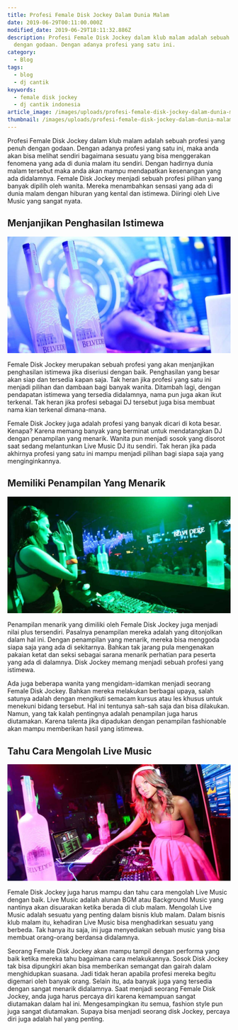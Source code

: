 ```yaml
---
title: Profesi Female Disk Jockey Dalam Dunia Malam
date: 2019-06-29T00:11:00.000Z
modified_date: 2019-06-29T18:11:32.886Z
description: Profesi Female Disk Jockey dalam klub malam adalah sebuah profesi yang penuh
  dengan godaan. Dengan adanya profesi yang satu ini.
category:
  - Blog
tags:
  - blog
  - dj cantik
keywords:
  - female disk jockey
  - dj cantik indonesia
article_image: /images/uploads/profesi-female-disk-jockey-dalam-dunia-malam-3.jpg
thumbnail: /images/uploads/profesi-female-disk-jockey-dalam-dunia-malam-3-010.jpg
---
```

Profesi Female Disk Jockey dalam klub malam adalah sebuah profesi yang penuh dengan godaan. Dengan adanya profesi yang satu ini, maka anda akan bisa melihat sendiri bagaimana sesuatu yang bisa menggerakan fenomena yang ada di dunia malam itu sendiri. Dengan hadirnya dunia malam tersebut maka anda akan mampu mendapatkan kesenangan yang ada didalamnya. Female Disk Jockey menjadi sebuah profesi pilihan yang banyak dipilih oleh wanita. Mereka menambahkan sensasi yang ada di dunia malam dengan hiburan yang kental dan istimewa. Diiringi oleh Live Music yang sangat nyata. 



## Menjanjikan Penghasilan Istimewa

![Profesi Female Disk Jockey Dalam Dunia Malam](/images/uploads/profesi-female-disk-jockey-dalam-dunia-malam-3.jpg)

Female Disk Jockey merupakan sebuah profesi yang akan menjanjikan penghasilan istimewa jika diseriusi dengan baik. Penghasilan yang besar akan siap dan tersedia kapan saja. Tak heran jika profesi yang satu ini menjadi pilihan dan dambaan bagi banyak wanita. Ditambah lagi, dengan pendapatan istimewa yang tersedia didalamnya, nama pun juga akan ikut terkenal. Tak heran jika profesi sebagai DJ tersebut juga bisa membuat nama kian terkenal dimana-mana.

Female Disk Jockey juga adalah profesi yang banyak dicari di kota besar. Kenapa? Karena memang banyak yang berminat untuk mendatangkan DJ dengan penampilan yang menarik. Wanita pun menjadi sosok yang disorot saat sedang melantunkan Live Music DJ itu sendiri. Tak heran jika pada akhirnya profesi yang satu ini mampu menjadi pilihan bagi siapa saja yang menginginkannya.



## Memiliki Penampilan Yang Menarik

![Profesi Female Disk Jockey Dalam Dunia Malam](/images/uploads/profesi-female-disk-jockey-dalam-dunia-malam-2.jpg)

Penampilan menarik yang dimiliki oleh Female Disk Jockey juga menjadi nilai plus tersendiri. Pasalnya penampilan mereka adalah yang ditonjolkan dalam hal ini. Dengan penampilan yang menarik, mereka bisa menggoda siapa saja yang ada di sekitarnya. Bahkan tak jarang pula mengenakan pakaian ketat dan seksi sebagai sarana menarik perhatian para peserta yang ada di dalamnya. Disk Jockey memang menjadi sebuah profesi yang istimewa.

Ada juga beberapa wanita yang mengidam-idamkan menjadi seorang Female Disk Jockey. Bahkan mereka melakukan berbagai upaya, salah satunya adalah dengan mengikuti semacam kursus atau les khusus untuk menekuni bidang tersebut. Hal ini tentunya sah-sah saja dan bisa dilakukan. Namun, yang tak kalah pentingnya adalah penampilan juga harus diutamakan. Karena talenta jika dipadukan dengan penampilan fashionable akan mampu memberikan hasil yang istimewa. 



## Tahu Cara Mengolah Live Music

![Profesi Female Disk Jockey Dalam Dunia Malam](/images/uploads/profesi-female-disk-jockey-dalam-dunia-malam-1.jpg)

Female Disk Jockey juga harus mampu dan tahu cara mengolah Live Music dengan baik. Live Music adalah alunan BGM atau Background Music yang nantinya akan disuarakan ketika berada di club malam. Mengolah Live Music adalah sesuatu yang penting dalam bisnis klub malam. Dalam bisnis klub malam itu, kehadiran Live Music bisa menghadirkan sesuatu yang berbeda. Tak hanya itu saja, ini juga menyediakan sebuah music yang bisa membuat orang-orang berdansa didalamnya. 

Seorang Female Disk Jockey akan mampu tampil dengan performa yang baik ketika mereka tahu bagaimana cara melakukannya. Sosok Disk Jockey tak bisa dipungkiri akan bisa memberikan semangat dan gairah dalam menghidupkan suasana. Jadi tidak heran apabila profesi mereka begitu digemari oleh banyak orang. Selain itu, ada banyak juga yang tersedia dengan sangat menarik didalamnya. Saat menjadi seorang Female Disk Jockey, anda juga harus percaya diri karena kemampuan sangat diutamakan dalam hal ini. Mengesampingkan itu semua, fashion style pun juga sangat diutamakan. Supaya bisa menjadi seorang disk Jockey, percaya diri juga adalah hal yang penting.

